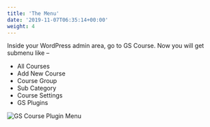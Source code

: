 ```yaml
---
title: 'The Menu'
date: '2019-11-07T06:35:14+00:00'
weight: 4
---
```


Inside your WordPress admin area, go to GS Course. Now you will get submenu like –

- All Courses
- Add New Course
- Course Group
- Sub Category
- Course Settings
- GS Plugins

![GS Course Plugin Menu](../images/gs_courses_menu.png)